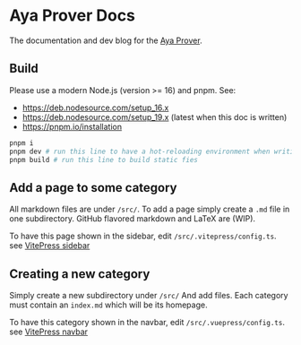 # Aya Prover Docs

The documentation and dev blog for the [Aya Prover].

## Build

Please use a modern Node.js (version >= 16) and pnpm. See:

+ <https://deb.nodesource.com/setup_16.x>
+ <https://deb.nodesource.com/setup_19.x> (latest when this doc is written)
+ <https://pnpm.io/installation>

```sh
pnpm i
pnpm dev # run this line to have a hot-reloading environment when writing
pnpm build # run this line to build static fies
```

[Aya Prover]: https://github.com/aya-prover/aya-dev

## Add a page to some category

All markdown files are under `/src/`. To add a page simply create a `.md` file in one subdirectory. GitHub flavored markdown and LaTeX are (WIP).

To have this page shown in the sidebar, edit `/src/.vitepress/config.ts`. see [VitePress sidebar](https://vitepress.vuejs.org/guide/theme-sidebar#sidebar)

## Creating a new category

Simply create a new subdirectory under `/src/` And add files. Each category must contain an `index.md` which will be its homepage.

To have this category shown in the navbar, edit `/src/.vuepress/config.ts`. see [VitePress navbar](https://vitepress.vuejs.org/guide/theme-nav#nav)


